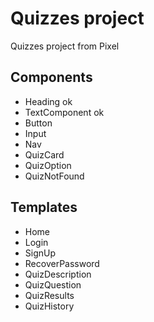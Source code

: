 # Quizzes project

Quizzes project from Pixel

## Components

- Heading ok
- TextComponent ok
- Button
- Input
- Nav
- QuizCard
- QuizOption
- QuizNotFound

## Templates

- Home
- Login
- SignUp
- RecoverPassword
- QuizDescription
- QuizQuestion
- QuizResults
- QuizHistory
